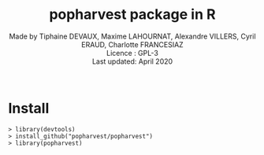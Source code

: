 <center> <h1> popharvest package in R</h1> </center>


<center> Made by Tiphaine DEVAUX, Maxime LAHOURNAT, Alexandre VILLERS, Cyril ERAUD, Charlotte FRANCESIAZ </center>


<center> Licence : GPL-3 </center>


<center> Last updated: April 2020 </center>

<p>&nbsp; </p>

# Install

```{r eval = FALSE}
> library(devtools)
> install_github("popharvest/popharvest")
> library(popharvest)
```
